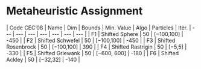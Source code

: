 # Metaheuristic Assignment

| Code CEC’08 | Name | Dim | Bounds | Min. Value | Algo | Particles | Iter.
| --- | --- | --- | --- | --- | --- | --- |
| F1 | Shifted Sphere | 50 | [−100,100] | -450 |
| F2 | Shifted Schwefel | 50 | [−100,100] | -450 |
| F3 | Shifted Rosenbrock | 50 | [−100,100] | 390 |
| F4 | Shifted Rastrigin | 50 | [−5,5] | -330 |
| F5 | Shifted Griewank | 50 | [−600, 600] | -180 |
| F6 | Shifted Ackley | 50 | [−32,32] | -140 |

